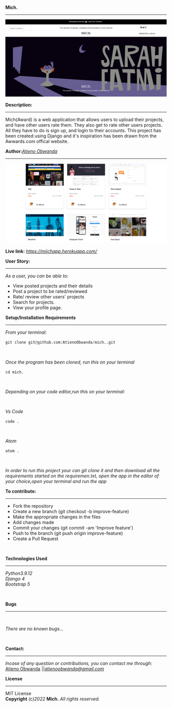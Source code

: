 **Mich.**
****
![Alt text](/projectScreenshot/hero.png?raw=true "Optional Title")

**Description:**
****
Mich(Award) is a web application that allows users to upload their projects, and have other users rate them. They also get to rate other users projects. All they have to do is sign up, and login to their accounts. This project has been created using Django  and it's inspiration has been drawn from the Awwards.com offical website.


**Author:***[Atieno Obwanda](https://github.com/AtienoObwanda)* 
****

<!-- Screenshots -->
![Alt text](/projectScreenshot/project.png?raw=true "Optional Title")


**Live link:**  *https://miichapp.herokuapp.com/* <br />


**User Story:** 
****
*As a user, you can be able to:* <br/>
* View posted projects and their details <br/>
* Post a project to be rated/reviewed<br/>
* Rate/ review other users' projects <br/>
* Search for projects.<br/>
* View your profile page. <br/>



**Setup/Installation Requirements** 
****
*From your terminal:* <br />
```py
git clone git@github.com:AtienoObwanda/mich..git
```
<br />

*Once the program has been cloned, run this on your terminal* <br />

```
cd mich.
```

<br />

*Depending on your code editor,run this on your terminal:* <br />

<br />

*Vs Code* <br />

```
code .
```
<br />

*Atom* <br />
```
atom .
```
<br />


*In order to run this project your can git clone it and then download all the requirements started on the requiremen.txt, open the app in the editor of your choice,open your terminal and run the  app*
<br />

**To contribute:**
****
* Fork the repository
* Create a new branch (git checkout -b improve-feature)
* Make the appropriate changes in the files
* Add changes made
* Commit your changes (git commit -am 'Improve feature')
* Push to the branch (git push origin improve-feature)
* Create a Pull Request

<br/>

**Technologies Used** <br/>
****

*Python3.9.12*<br />
*Django 4*<br />
*Bootstrap 5*<br />

<br/>

**Bugs** 
****

<br/>

*There are no known bugs...*

<br/>


**Contact:**
****

*Incase of any question or contributions, you can contact me through:*
 [Atieno Obwanda](https://github.com/AtienoObwanda) ||*atienoobwanda@gmail.com* </br>


**License**
****
MIT License <br/>
**Copyright** *(c)2022* **Mich.** *All rights reserved.*